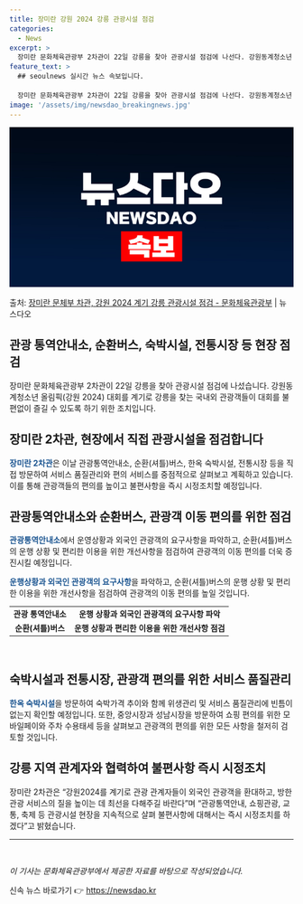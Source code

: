 ```yaml
---
title: 장미란 강원 2024 강릉 관광시설 점검
categories:
  - News
excerpt: >
  장미란 문화체육관광부 2차관이 22일 강릉을 찾아 관광시설 점검에 나선다. 강원동계청소년 올림픽(강원 202…
feature_text: >
  ## seoulnews 실시간 뉴스 속보입니다.

  장미란 문화체육관광부 2차관이 22일 강릉을 찾아 관광시설 점검에 나선다. 강원동계청소년 올림픽(강원 202…
image: '/assets/img/newsdao_breakingnews.jpg'
---
```


![뉴스다오 속보](/assets/img/newsdao_breakingnews.jpg)

<p>출처: <a href="https://newsdao.kr/3055" rel="dofollow">장미란 문체부 차관, 강원 2024 계기 강릉 관광시설 점검 - 문화체육관광부</a> | 뉴스다오</p>

<h2>관광 통역안내소, 순환버스, 숙박시설, 전통시장 등 현장 점검</h2>

<p data-ke-size="size16">장미란 문화체육관광부 2차관이 22일 강릉을 찾아 관광시설 점검에 나섰습니다. 강원동계청소년 올림픽(강원 2024) 대회를 계기로 강릉을 찾는 국내외 관광객들이 대회를 불편없이 즐길 수 있도록 하기 위한 조치입니다.</p>

<h2>장미란 2차관, 현장에서 직접 관광시설을 점검합니다</h2>
<p><b><span style="color: #1a5490;">장미란 2차관</span></b>은 이날 관광통역안내소, 순환(셔틀)버스, 한옥 숙박시설, 전통시장 등을 직접 방문하여 서비스 품질관리와 편의 서비스를 중점적으로 살펴보고 계획하고 있습니다. 이를 통해 관광객들의 편의를 높이고 불편사항을 즉시 시정조치할 예정입니다.</p>

<h2>관광통역안내소와 순환버스, 관광객 이동 편의를 위한 점검</h2>
<p><b><span style="color: #1a5490;">관광통역안내소</span></b>에서 운영상황과 외국인 관광객의 요구사항을 파악하고, 순환(셔틀)버스의 운행 상황 및 편리한 이용을 위한 개선사항을 점검하여 관광객의 이동 편의를 더욱 증진시킬 예정입니다.</p>
<p><b><span style="color: #1a5490;">운행상황과 외국인 관광객의 요구사항</span></b>을 파악하고, 순환(셔틀)버스의 운행 상황 및 편리한 이용을 위한 개선사항을 점검하여 관광객의 이동 편의를 높일 것입니다.</p>

<table>
  <tr>
    <td style="text-align: center; height: 17px;"><b>관광 통역안내소</b></td>
    <td style="text-align: center; height: 17px;"><b>운행 상황과 외국인 관광객의 요구사항 파악</b></td>
  </tr>
  <tr>
    <td style="text-align: center; height: 17px;"><b>순환(셔틀)버스</b></td>
    <td style="text-align: center; height: 17px;"><b>운행 상황과 편리한 이용을 위한 개선사항 점검</b></td>
  </tr>
</table>

<p data-ke-size="size16">&nbsp;</p>

<h2>숙박시설과 전통시장, 관광객 편의를 위한 서비스 품질관리</h2>
<p><b><span style="color: #1a5490;">한옥 숙박시설</span></b>을 방문하여 숙박가격 추이와 함께 위생관리 및 서비스 품질관리에 빈틈이 없는지 확인할 예정입니다. 또한, 중앙시장과 성남시장을 방문하여 쇼핑 편의를 위한 모바일페이와 주차 수용태세 등을 살펴보고 관광객의 편의를 위한 모든 사항을 철저히 검토할 것입니다.</p>

<h2>강릉 지역 관계자와 협력하여 불편사항 즉시 시정조치</h2>
<p>장미란 2차관은 “강원2024를 계기로 관광 관계자들이 외국인 관광객을 환대하고, 방한 관광 서비스의 질을 높이는 데 최선을 다해주길 바란다”며 “관광통역안내, 쇼핑관광, 교통, 축제 등 관광시설 현장을 지속적으로 살펴 불편사항에 대해서는 즉시 시정조치를 하겠다”고 밝혔습니다.</p>

<hr>

<p data-ke-size="size16">&nbsp;</p>

<p><i>이 기사는 문화체육관광부에서 제공한 자료를 바탕으로 작성되었습니다.</i></p> 

신속 뉴스 바로가기 👉 <a href="https://newsdao.kr" rel="dofollow">https://newsdao.kr</a>


